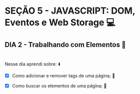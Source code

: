# SEÇÃO 5 - JAVASCRIPT: DOM, Eventos e Web Storage :computer:

## DIA 2 - Trabalhando com Elementos :green_heart:

#

Nesse dia aprendi sobre: :arrow_down:

- [x] Como adicionar e remover tags de uma página; :rocket:

- [x] Como buscar os elementos de uma página; :rocket:

#

